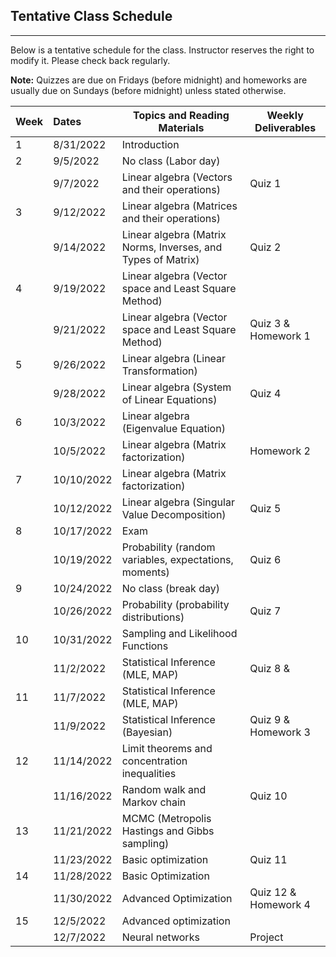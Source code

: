 ## Tentative Class Schedule
---
 Below is a tentative schedule for the class. Instructor reserves the right to modify it. Please check back regularly. 

**Note:** Quizzes are due on Fridays (before midnight) and homeworks are usually due on Sundays (before midnight) unless stated otherwise.

| Week |    Dates   |    Topics and Reading Materials                |  Weekly Deliverables     |
|------|:-----------|------------------------------------------------|----------------------|
| 1  | 8/31/2022  | Introduction  |                    |
| 2  | 9/5/2022   |     No class (Labor day)                       |                    | 
|    | 9/7/2022   | Linear algebra (Vectors and their operations) |        Quiz 1       |
| 3  | 9/12/2022  | Linear algebra (Matrices and their operations)   |  |
|    | 9/14/2022  | Linear algebra (Matrix Norms, Inverses, and Types of Matrix)  |     Quiz 2 | 
| 4  | 9/19/2022  | Linear algebra (Vector space and Least Square Method) |    |
|    | 9/21/2022  | Linear algebra (Vector space and Least Square Method) |  Quiz 3 & Homework 1 | 
| 5  | 9/26/2022  | Linear algebra (Linear Transformation) |  |
|    | 9/28/2022  | Linear algebra (System of Linear Equations)   | Quiz 4 |
| 6  | 10/3/2022  |  Linear algebra (Eigenvalue Equation) | |
|    | 10/5/2022  |  Linear algebra (Matrix factorization) | Homework 2 |
| 7  | 10/10/2022  | Linear algebra (Matrix factorization) |  |
|    | 10/12/2022  | Linear algebra (Singular Value Decomposition) | Quiz 5 |
| 8  | 10/17/2022 | Exam  |  | 
|    | 10/19/2022 | Probability (random variables, expectations, moments) | Quiz 6 |
| 9  | 10/24/2022 | No class (break day) |  |
|    | 10/26/2022 | Probability (probability distributions) | Quiz 7 |
| 10 | 10/31/2022 | Sampling and Likelihood Functions  |  |
|    | 11/2/2022 |   Statistical Inference (MLE, MAP) | Quiz 8  &  |
| 11 | 11/7/2022  | Statistical Inference (MLE, MAP) |  |
|    | 11/9/2022 |  Statistical Inference (Bayesian)                 | Quiz 9 & Homework 3 |
| 12 | 11/14/2022 |  Limit theorems and concentration inequalities |  |
|    | 11/16/2022 | Random walk and Markov chain | Quiz 10 |
| 13 | 11/21/2022 | MCMC (Metropolis Hastings and Gibbs sampling) |  |
|    | 11/23/2022 | Basic optimization | Quiz 11 |
| 14 | 11/28/2022 | Basic Optimization  |  |
|    | 11/30/2022 | Advanced Optimization  | Quiz 12 & Homework 4 | 
| 15 | 12/5/2022  | Advanced optimization   |  |
|    | 12/7/2022  | Neural networks   | Project |


